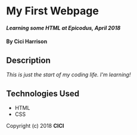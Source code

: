 # My First Webpage

#### _Learning some HTML at Epicodus, April 2018_

#### By **Cici Harrison**

## Description

_This is just the start of my coding life. I'm learning!_

## Technologies Used

* HTML
* CSS

Copyright (c) 2018 **CICI**
